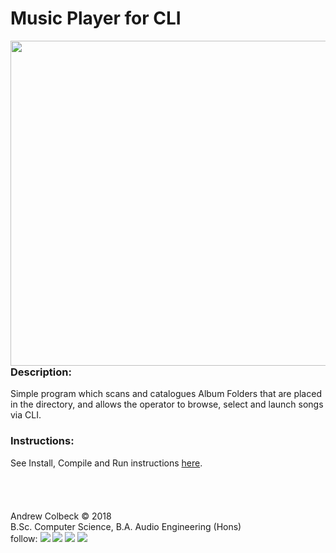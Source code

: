 # Music Player for CLI

<p align="center">
<img align="left" width="520px" src="https://gdurl.com/gbem" >
</p>

### Description:
Simple program which scans and catalogues Album Folders that are placed in the directory, and allows the operator to browse, select and launch songs via CLI.<br>

### Instructions:
See Install, Compile and Run instructions [here](https://github.com/AndrewColbeck/ProgrammingNotes/wiki/C-Programming).<br>
<br><br><br><br>
Andrew Colbeck © 2018<br>
B.Sc. Computer Science, B.A. Audio Engineering (Hons)    <br>
follow: 
[<img src="https://gdurl.com/vYH5">](https://github.com/AndrewColbeck)
[<img src="https://gdurl.com/xpGoe">](https://www.facebook.com/andrewtcolbeck)
[<img src="https://gdurl.com/FGea">](https://www.youtube.com/channel/UCG9CXPHtEN6zEz-KmLGFT2A)
[<img src="https://gdurl.com/f8fuk">](https://www.linkedin.com/in/andrewcolbeck)
